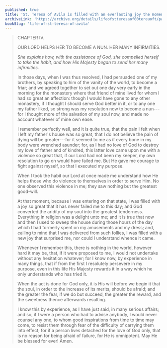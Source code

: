 ```yaml
---
published: true
title: 'St. Teresa of Avila is filled with an everlasting joy the moment she becomes a nun'
archiveLink: 'https://archive.org/details/lifeofstteresaof00tereuoft/page/16?view=theater'
bookSlug: 'life-of-st-teresa-of-avila'
---
```


> CHAPTER IV.
>
> OUR LORD HELPS HER TO BECOME A NUN. HER MANY INFIRMITIES.
>
> *She explains how, with the assistance of God, she compelled herself to take the habit, and how His Majesty began to send her many infirmities.*
>
> In those days, when I was thus resolved, I had persuaded one of my brothers, by speaking to him of the vanity of the world, to become a friar; and we agreed together to set out one day very early in the morning for the monastery where that friend of mine lived for whom I had so great an affection: though I would have gone to any other monastery, if I thought I should serve God better in it, or to any one my father liked, so strong was my resolution now to become a nun---for I thought more of the salvation of my soul now, and made no account whatever of mine own ease.
>
> I remember perfectly well, and it is quite true, that the pain I felt when I left my father's house was so great, that I do not believe the pain of dying will be greater---for it seemed to me as if every bone in my body were wrenched asunder; for, as I had no love of God to destroy my love of father and of kindred, this latter love came upon me with a violence so great that, if our Lord had not been my keeper, my own resolution to go on would have failed me. But He gave me courage to fight against myself, so that I executed my purpose.
>
> When I took the habit our Lord at once made me understand how He helps those who do violence to themselves in order to serve Him. No one observed this violence in me; they saw nothing but the greatest good-will.
>
> At that moment, because I was entering on that state, I was filled with a joy so great that it has never failed me to this day; and God converted the aridity of my soul into the greatest tenderness. Everything in religion was a delight unto me; and it is true that now and then I used to sweep the house during those hours of the day which I had formerly spent on my amusements and my dress; and, calling to mind that I was delivered from such follies, I was filled with a new joy that surprised me, nor could I understand whence it came.
>
> Whenever I remember this, there is nothing in the world, however hard it may be, that, if it were proposed to me, I would not undertake without any hesitation whatever; for I know now, by experience in many things, that if from the first I resolutely persevere in my purpose, even in this life His Majesty rewards it in a way which he only understands who has tried it.
>
> When the act is done for God only, it is His will before we begin it that the soul, in order to the increase of its merits, should be afraid; and the greater the fear, if we do but succeed, the greater the reward, and the sweetness thence afterwards resulting.
>
> I know this by experience, as I have just said, in many serious affairs; and so, if I were a person who had to advise anybody, I would never counsel any one, to whom good inspirations from time to time may come, to resist them through fear of the difficulty of carrying them into effect; for if a person lives detached for the love of God only, that is no reason for being afraid of failure, for He is omnipotent. May He be blessed for ever! Amen.